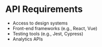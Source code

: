 # API Requirements

- Access to design systems
- Front-end frameworks (e.g., React, Vue)
- Testing tools (e.g., Jest, Cypress)
- Analytics APIs
